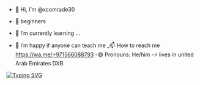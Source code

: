 - 👋 Hi, I’m @xcomrade30
- 👀 beginners 
- 🌱 I’m currently learning ...

- 💞️ I’m happy if anyone can teach me
_📫 How to reach me https://wa.me/+971566088793
-😄 Pronouns: He/him
-⚡ lives in united Arab Emirates DXB

<!---
xcomrade30/xcomrade30 is a ✨ special ✨ repository because its `README.md` (this file) appears on your GitHub profile.
You can click the Preview link to take a look at your changes.
--->

<a href="https://git.io/typing-svg"><img src="https://readme-typing-svg.demolab.com?font=Fira+Code&pause=1000&width=435&lines=The+five+boxing+wizards+jump+quickly" alt="Typing SVG" /></a>
